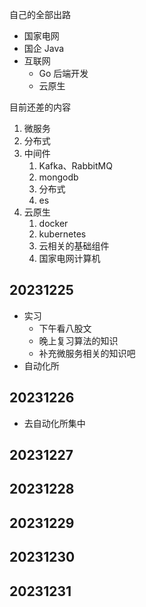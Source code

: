 自己的全部出路

- 国家电网
- 国企 Java
- 互联网
	- Go 后端开发
	- 云原生

目前还差的内容

1. 微服务
2. 分布式
3. 中间件
	1. Kafka、RabbitMQ
	2. mongodb
	3. 分布式
	4. es
4. 云原生
	1. docker
	2. kubernetes
	3. 云相关的基础组件
	4. 国家电网计算机

## 20231225

- 实习
	- 下午看八股文
	- 晚上复习算法的知识
	- 补充微服务相关的知识吧
- 自动化所

## 20231226

- 去自动化所集中

## 20231227

## 20231228

## 20231229

## 20231230

## 20231231
